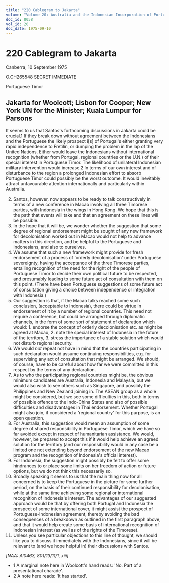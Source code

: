 ```yaml
---
title: "220 Cablegram to Jakarta"
volume: "Volume 20: Australia and the Indonesian Incorporation of Portuguese Timor, 1974-1976"
doc_id: 8058
vol_id: 20
doc_date: 1975-09-10
---
```


# 220 Cablegram to Jakarta

Canberra, 10 September 1975

O.CH265548 SECRET IMMEDIATE

Portuguese Timor

## Jakarta for Woolcott; Lisbon for Cooper; New York UN for the Minister; Kuala Lumpur for Parsons

It seems to us that Santos's forthcoming discussions in Jakarta could be crucial.1 If they break down without agreement between the Indonesians and the Portuguese the likely prospect i[s] of Portugal's either granting very rapid independence to Fretilin, or dumping the problem in the lap of the United Nations. Either would leave the Indonesians without international recognition (whether from Portugal, regional countries or the U.N.) of their special interest in Portuguese Timor. The likelihood of unilateral Indonesian military intervention would increase.2 In terms of our own interest and of disturbance to the region a prolonged Indonesian effort to absorb Portuguese Timor could possibly be the worst outcome. It would inevitably attract unfavourable attention internationally and particularly within Australia.

  2. Santos, however, now appears to be ready to talk constructively in terms of a new conference in Macao involving all three Timorese parties, with Indonesia in the wings in Hong Kong. We hope that this is the path that events will take and that an agreement on these lines will be possible.
  3. In the hope that it will be, we wonder whether the suggestion that some degree of regional endorsement might be sought of any new framework for decolonisation worked out in Macao would not help to advance matters in this direction, and be helpful to the Portuguese and Indonesians, and also to ourselves.
  4. We assume that such a new framework might provide for fresh endorsement of a process of 'orderly decolonisation' under Portuguese sovereignty, having the acceptance of the three Timorese parties, entailing recognition of the need for the right of the people of Portuguese Timor to decide their own political future to be respected, and presumably leading to some future act of consultation with them on this point. (There have been Portuguese suggestions of some future act of consultation giving a choice between independence or integration with Indonesia.)
  5. Our suggestion is that, if the Macao talks reached some such conclusion, (acceptable to Indonesia), there could be virtue in endorsement of it by a number of regional countries. This need not require a conference, but could be arranged through diplomatic channels, in the form of some sort of statement of declaration which would: 
    1. endorse the concept of orderly decolonisation etc. as might be agreed at Macao,
    2. note the special interest of Indonesia in the future of the territory,
    3. stress the importance of a stable solution which would not disturb regional security.
  6. We would _not_ repeat not have in mind that the countries participating in such declaration would assume continuing responsibilities, e.g. for supervising any act of consultation that might be arranged. We should, of course, have to be careful about how far we were committed in this respect by the terms of any declaration.
  7. As to who the participating regional countries might be, the obvious minimum candidates are Australia, Indonesia and Malaysia, but we would also wish to see others such as Singapore, and possibly the Philippines and New Zealand joining in. The ASEAN group as a whole might be considered, but we see some difficulties in this, both in terms of possible offence to the Indo-China States and also of possible difficulties and disadvantages in Thai endorsement. Whether Portugal might also join, if considered a 'regional country' for this purpose, is an open question.
  8. For Australia, this suggestion would mean an assumption of some degree of shared responsibility in Portuguese Timor, which we have so far avoided except in respect of humanitarian assistance. We would, however, be prepared to accept this if it would help achieve an agreed solution for the territory (and our responsibility would in any case be a limited one not extending beyond endorsement of the new Macao program and the recognition of Indonesia's official interest).
  9. For Indonesia, the suggestion might possibly be felt to offer some hindrances to or place some limits on her freedom of action or future options, but we do not think this necessarily so.
  10. Broadly speaking it seems to us that the main thing now for all concerned is to keep the Portuguese in the picture for some further period, on the basis of their continued responsibility for decolonisation, while at the same time achieving some regional or international recognition of Indonesia's interest. The advantages of our suggested approach would be that by offering both Portugal and Indonesia the prospect of some international cover, it might assist the prospect of Portuguese-Indonesian agreement, thereby avoiding the bad consequences of a breakdown as outlined in the first paragraph above, and that it would help create some basis of international recognition of Indonesian interest (as well as of the rights of the Timorese).
  11. Unless you see particular objections to this line of thought, we should like you to discuss it immediately with the Indonesians, since it will be relevant to (and we hope helpful in) their discussions with Santos.



_[NAA: Al0463, 801/13/11/1, xiii]_

  * 1 A marginal note here in Woolcott's hand reads: 'No. Part of a presentational charade'. 
  * 2 A note here reads: 'It has started'. 


